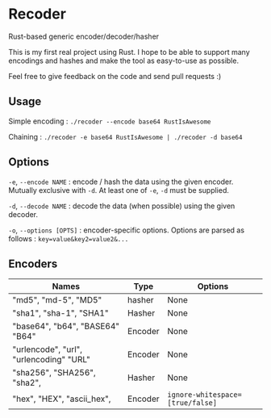 # Recoder
Rust-based generic encoder/decoder/hasher 

This is my first real project using Rust. I hope to be able to support many encodings and hashes and make the tool as easy-to-use as possible.

Feel free to give feedback on the code and send pull requests :)


## Usage

Simple encoding :
`./recoder --encode base64 RustIsAwesome` 

Chaining :
`./recoder -e base64 RustIsAwesome | ./recoder -d base64`

## Options

`-e`, `--encode NAME` : encode / hash the data using the given encoder. Mutually exclusive with `-d`. At least one of `-e`, `-d` must be supplied.

`-d`, `--decode NAME` : decode the data (when possible) using the given decoder.

`-o`, `--options [OPTS]` : encoder-specific options. Options are parsed as follows : `key=value&key2=value2&...`

## Encoders

| Names | Type | Options |
|-------|---------|-------------|
|"md5", "md-5", "MD5" | hasher | None |
|"sha1", "sha-1", "SHA1" | Hasher | None |
|"base64", "b64", "BASE64" "B64" | Encoder | None |
|"urlencode", "url", "urlencoding" "URL" | Encoder | None |
|"sha256", "SHA256", "sha2", | Hasher | None |
|"hex", "HEX", "ascii_hex", | Encoder | `ignore-whitespace=[true/false]`  |
